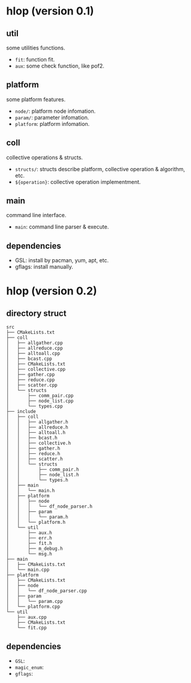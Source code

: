 # hlop (version 0.1)

## util
some utilities functions.
- `fit`: function fit.
- `aux`: some check function, like pof2.

## platform
some platform features.
- `node/`: platform node infomation.
- `param/`: parameter infomation.
- `platform`: platform infomation.

## coll
collective operations & structs.
- `structs/`: structs describe platform, collective operation & algorithm, etc.
- `${operation}`: collective operation implementment.

## main
command line interface.
- `main`: command line parser & execute.

## dependencies
- GSL: install by pacman, yum, apt, etc.
- gflags: install manually.


# hlop (version 0.2)

##  directory struct
```
src
├── CMakeLists.txt
├── coll
│   ├── allgather.cpp
│   ├── allreduce.cpp
│   ├── alltoall.cpp
│   ├── bcast.cpp
│   ├── CMakeLists.txt
│   ├── collective.cpp
│   ├── gather.cpp
│   ├── reduce.cpp
│   ├── scatter.cpp
│   └── structs
│       ├── comm_pair.cpp
│       ├── node_list.cpp
│       └── types.cpp
├── include
│   ├── coll
│   │   ├── allgather.h
│   │   ├── allreduce.h
│   │   ├── alltoall.h
│   │   ├── bcast.h
│   │   ├── collective.h
│   │   ├── gather.h
│   │   ├── reduce.h
│   │   ├── scatter.h
│   │   └── structs
│   │       ├── comm_pair.h
│   │       ├── node_list.h
│   │       └── types.h
│   ├── main
│   │   └── main.h
│   ├── platform
│   │   ├── node
│   │   │   └── df_node_parser.h
│   │   ├── param
│   │   │   └── param.h
│   │   └── platform.h
│   └── util
│       ├── aux.h
│       ├── err.h
│       ├── fit.h
│       ├── m_debug.h
│       └── msg.h
├── main
│   ├── CMakeLists.txt
│   └── main.cpp
├── platform
│   ├── CMakeLists.txt
│   ├── node
│   │   └── df_node_parser.cpp
│   ├── param
│   │   └── param.cpp
│   └── platform.cpp
└── util
    ├── aux.cpp
    ├── CMakeLists.txt
    └── fit.cpp
```

## dependencies

- `GSL`:
- `magic_enum`:
- `gflags`: